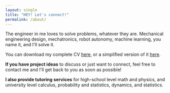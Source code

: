 ```yaml
---
layout: single
title: "HEY! Let's connect!"
permalink: /about/
---
```


The engineer in me loves to solve problems, whatever they are. Mechanical engineering design, mechatronics, robot autonomy, machine learning, you name it, and I'll solve it. 

You can download my complete CV <a href="{{ site.baseurl}}/assets/files/complete_resume.pdf" target="_blank">here</a>, or a simplified version of it <a href="{{ site.baseurl}}/assets/files/simple_resume.pdf" target="_blank">here</a>.

<b>If you have project ideas</b> to discuss or just want to connect, feel free to contact me and I'll get back to you as soon as possible!

<b>I also provide tutoring services</b> for high-school level math and physics, and university level calculus, probability and statistics, dynamics, and statistics.